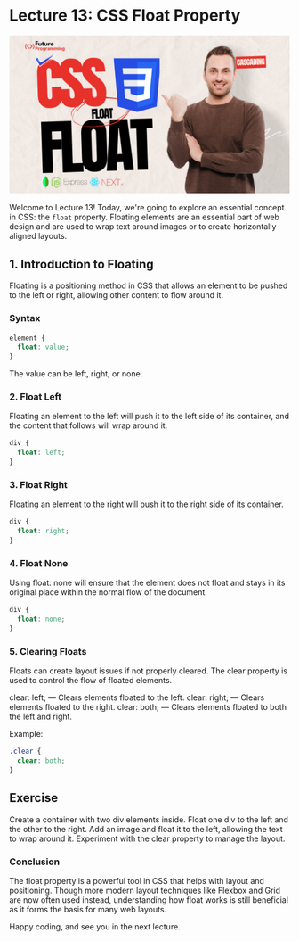 # Lecture 13: CSS Float Property

![css float property lecutre 13](/Assets/CSS%20FLoat%20Property%20Lecture%20-13.png)

Welcome to Lecture 13!
Today, we're going to explore an essential concept in CSS: the `float` property. Floating elements are an essential part of web design and are used to wrap text around images or to create horizontally aligned layouts.

## 1. Introduction to Floating

Floating is a positioning method in CSS that allows an element to be pushed to the left or right, allowing other content to flow around it.

### Syntax

```css
element {
  float: value;
}
```

The value can be left, right, or none.

### 2. Float Left

Floating an element to the left will push it to the left side of its container, and the content that follows will wrap around it.

```css
div {
  float: left;
}
```

### 3. Float Right

Floating an element to the right will push it to the right side of its container.

```css
div {
  float: right;
}
```

### 4. Float None

Using float: none will ensure that the element does not float and stays in its original place within the normal flow of the document.

```css
div {
  float: none;
}
```

### 5. Clearing Floats

Floats can create layout issues if not properly cleared. The clear property is used to control the flow of floated elements.

clear: left; — Clears elements floated to the left.
clear: right; — Clears elements floated to the right.
clear: both; — Clears elements floated to both the left and right.

Example:

```css
.clear {
  clear: both;
}
```

## Exercise

Create a container with two div elements inside.
Float one div to the left and the other to the right.
Add an image and float it to the left, allowing the text to wrap around it.
Experiment with the clear property to manage the layout.

### Conclusion

The float property is a powerful tool in CSS that helps with layout and positioning. Though more modern layout techniques like Flexbox and Grid are now often used instead, understanding how float works is still beneficial as it forms the basis for many web layouts.

Happy coding, and see you in the next lecture.
